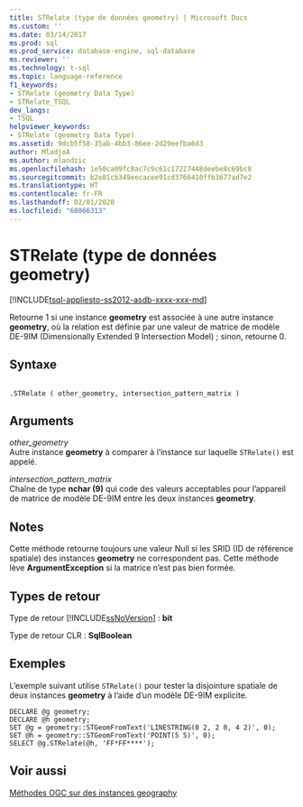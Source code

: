 ```yaml
---
title: STRelate (type de données geometry) | Microsoft Docs
ms.custom: ''
ms.date: 03/14/2017
ms.prod: sql
ms.prod_service: database-engine, sql-database
ms.reviewer: ''
ms.technology: t-sql
ms.topic: language-reference
f1_keywords:
- STRelate (geometry Data Type)
- STRelate_TSQL
dev_langs:
- TSQL
helpviewer_keywords:
- STRelate (geometry Data Type)
ms.assetid: 9dcb5f58-35ab-4bb3-86ee-2d29eefba6d3
author: MladjoA
ms.author: mlandzic
ms.openlocfilehash: 1e50ca09fc8ac7c9c61c17227448deebe8c69bc8
ms.sourcegitcommit: b2e81cb349eecacee91cd3766410ffb3677ad7e2
ms.translationtype: HT
ms.contentlocale: fr-FR
ms.lasthandoff: 02/01/2020
ms.locfileid: "68066313"
---
```

# <a name="strelate-geometry-data-type"></a>STRelate (type de données geometry)
[!INCLUDE[tsql-appliesto-ss2012-asdb-xxxx-xxx-md](../../includes/tsql-appliesto-ss2012-asdb-xxxx-xxx-md.md)]

  Retourne 1 si une instance **geometry** est associée à une autre instance **geometry**, où la relation est définie par une valeur de matrice de modèle DE-9IM (Dimensionally Extended 9 Intersection Model) ; sinon, retourne 0.  
  
## <a name="syntax"></a>Syntaxe  
  
```  
  
.STRelate ( other_geometry, intersection_pattern_matrix )  
```  
  
## <a name="arguments"></a>Arguments  
 *other_geometry*  
 Autre instance **geometry** à comparer à l’instance sur laquelle `STRelate()` est appelé.  
  
 *intersection_pattern_matrix*  
 Chaîne de type **nchar (9)** qui code des valeurs acceptables pour l’appareil de matrice de modèle DE-9IM entre les deux instances **geometry**.  
  
## <a name="remarks"></a>Notes  
 Cette méthode retourne toujours une valeur Null si les SRID (ID de référence spatiale) des instances **geometry** ne correspondent pas. Cette méthode lève **ArgumentException** si la matrice n’est pas bien formée.  
  
## <a name="return-types"></a>Types de retour  
 Type de retour [!INCLUDE[ssNoVersion](../../includes/ssnoversion-md.md)] : **bit**  
  
 Type de retour CLR : **SqlBoolean**  
  
## <a name="examples"></a>Exemples  
 L’exemple suivant utilise `STRelate()` pour tester la disjointure spatiale de deux instances **geometry** à l’aide d’un modèle DE-9IM explicite.  
  
```  
DECLARE @g geometry;  
DECLARE @h geometry;  
SET @g = geometry::STGeomFromText('LINESTRING(0 2, 2 0, 4 2)', 0);  
SET @h = geometry::STGeomFromText('POINT(5 5)', 0);  
SELECT @g.STRelate(@h, 'FF*FF****');  
```  
  
## <a name="see-also"></a>Voir aussi  
 [Méthodes OGC sur des instances geography](../../t-sql/spatial-geometry/ogc-methods-on-geometry-instances.md)  
  
  
